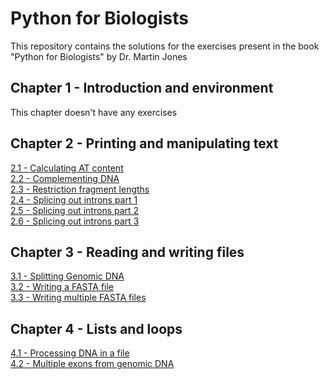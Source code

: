 # Python for Biologists

This repository contains the solutions for the exercises present in the book "Python for Biologists" by Dr. Martin Jones

## Chapter 1 - Introduction and environment
This chapter doesn't have any exercises

## Chapter 2 - Printing and manipulating text
[2.1 - Calculating AT content](https://github.com/giuseppedebiase/python-for-biologists/blob/main/2.1_Calculating_AT_content.py)  
[2.2 - Complementing DNA](https://github.com/giuseppedebiase/python-for-biologists/blob/main/2.2_Complementing_DNA.py)  
[2.3 - Restriction fragment lengths](https://github.com/giuseppedebiase/python-for-biologists/blob/main/2.3_Restriction_fragment_lengths.py)  
[2.4 - Splicing out introns part 1](https://github.com/giuseppedebiase/python-for-biologists/blob/main/2.4_Splicing_out_introns_1.py)  
[2.5 - Splicing out introns part 2](https://github.com/giuseppedebiase/python-for-biologists/blob/main/2.5_Splicing_out_introns_2.py)  
[2.6 - Splicing out introns part 3](https://github.com/giuseppedebiase/python-for-biologists/blob/main/2.6_Splicing_out_introns_3.py)  

## Chapter 3 - Reading and writing files
[3.1 - Splitting Genomic DNA](https://github.com/giuseppedebiase/python-for-biologists/tree/main/3.1_Splitting_genomic_DNA)  
[3.2 - Writing a FASTA file](https://github.com/giuseppedebiase/python-for-biologists/blob/main/3.2_Writing_a_FASTA_file.py)  
[3.3 - Writing multiple FASTA files](https://github.com/giuseppedebiase/python-for-biologists/blob/main/3.3_Writing_multiple_FASTA_files.py)

## Chapter 4 - Lists and loops
[4.1 - Processing DNA in a file](https://github.com/giuseppedebiase/python-for-biologists/tree/main/4.1_Processing_DNA_in_a_file)  
[4.2 - Multiple exons from genomic DNA](https://github.com/giuseppedebiase/python-for-biologists/tree/main/4.2_Multiple_exons_from_genomic_DNA)
